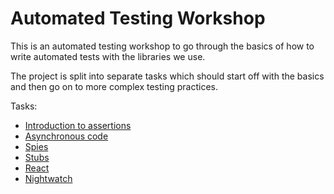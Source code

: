 # Automated Testing Workshop

This is an automated testing workshop to go through the basics of how to write
automated tests with the libraries we use.

The project is split into separate tasks which should start off with the basics
and then go on to more complex testing practices.

Tasks:
 * [Introduction to assertions](./tasks/01-intro-to-assertions/README.md)
 * [Asynchronous code](./tasks/02-asynchronous-code/README.md)
 * [Spies](./tasks/03-spies/README.md)
 * [Stubs](./tasks/04-stubs/README.md)
 * [React](./tasks/05-react/README.md)
 * [Nightwatch](./tasks/06-nightwatch/README.md)
